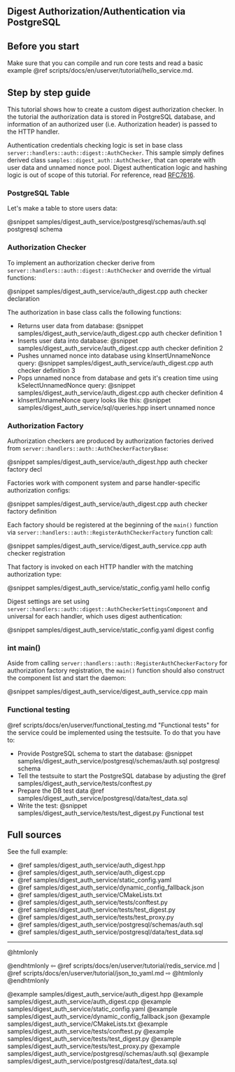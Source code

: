 ## Digest Authorization/Authentication via PostgreSQL

## Before you start

Make sure that you can compile and run core tests and read a basic example
@ref scripts/docs/en/userver/tutorial/hello_service.md.


## Step by step guide

This tutorial shows how to create a custom digest authorization checker. In
the tutorial the authorization data is stored in PostgreSQL database, and
information of an authorized user (i.e. Authorization header) 
is passed to the HTTP handler.

Authentication credentials checking logic is set in base class `server::handlers::auth::digest::AuthChecker`.
This sample simply defines derived class `samples::digest_auth::AuthChecker`, that can operate with user data and unnamed nonce pool.
Digest authentication logic and hashing logic is out of scope of this tutorial.
For reference, read [RFC7616](https://datatracker.ietf.org/doc/html/rfc7616).


### PostgreSQL Table

Let's make a table to store users data:

@snippet samples/digest_auth_service/postgresql/schemas/auth.sql  postgresql schema


### Authorization Checker

To implement an authorization checker derive from 
`server::handlers::auth::digest::AuthChecker` and override the virtual functions:

@snippet samples/digest_auth_service/auth_digest.cpp  auth checker declaration


The authorization in base class calls the following functions:
* Returns user data from database:
  @snippet samples/digest_auth_service/auth_digest.cpp  auth checker definition 1
* Inserts user data into database:
  @snippet samples/digest_auth_service/auth_digest.cpp  auth checker definition 2
* Pushes unnamed nonce into database using kInsertUnnameNonce query:
  @snippet samples/digest_auth_service/auth_digest.cpp  auth checker definition 3
* Pops unnamed nonce from database and gets it's creation time using kSelectUnnamedNonce query:
  @snippet samples/digest_auth_service/auth_digest.cpp  auth checker definition 4
* kInsertUnnameNonce query looks like this:
  @snippet samples/digest_auth_service/sql/queries.hpp  insert unnamed nonce


### Authorization Factory

Authorization checkers are produced by authorization factories derived from
`server::handlers::auth::AuthCheckerFactoryBase`:

@snippet samples/digest_auth_service/auth_digest.hpp  auth checker factory decl


Factories work with component system and parse handler-specific
authorization configs:

@snippet samples/digest_auth_service/auth_digest.cpp  auth checker factory definition


Each factory should be registered at the beginning of the `main()` function via
`server::handlers::auth::RegisterAuthCheckerFactory` function call:

@snippet samples/digest_auth_service/digest_auth_service.cpp  auth checker registration


That factory is invoked on each HTTP handler with the matching authorization
type:

@snippet samples/digest_auth_service/static_config.yaml hello config

Digest settings are set using `server::handlers::auth::digest::AuthCheckerSettingsComponent` and universal for each handler, which uses digest authentication:

@snippet samples/digest_auth_service/static_config.yaml digest config


### int main()

Aside from calling `server::handlers::auth::RegisterAuthCheckerFactory` for
authorization factory registration, the `main()` function should also
construct the component list and start the daemon:

@snippet samples/digest_auth_service/digest_auth_service.cpp  main


### Functional testing
@ref scripts/docs/en/userver/functional_testing.md "Functional tests" for the service could be
implemented using the testsuite. To do that you have to:

* Provide PostgreSQL schema to start the database:
  @snippet samples/digest_auth_service/postgresql/schemas/auth.sql  postgresql schema
* Tell the testsuite to start the PostgreSQL database by adjusting the
  @ref samples/digest_auth_service/tests/conftest.py
* Prepare the DB test data
  @ref samples/digest_auth_service/postgresql/data/test_data.sql
* Write the test:
  @snippet samples/digest_auth_service/tests/test_digest.py  Functional test



## Full sources

See the full example:
* @ref samples/digest_auth_service/auth_digest.hpp
* @ref samples/digest_auth_service/auth_digest.cpp
* @ref samples/digest_auth_service/static_config.yaml
* @ref samples/digest_auth_service/dynamic_config_fallback.json
* @ref samples/digest_auth_service/CMakeLists.txt
* @ref samples/digest_auth_service/tests/conftest.py
* @ref samples/digest_auth_service/tests/test_digest.py
* @ref samples/digest_auth_service/tests/test_proxy.py
* @ref samples/digest_auth_service/postgresql/schemas/auth.sql
* @ref samples/digest_auth_service/postgresql/data/test_data.sql

----------

@htmlonly <div class="bottom-nav"> @endhtmlonly
⇦ @ref scripts/docs/en/userver/tutorial/redis_service.md | @ref scripts/docs/en/userver/tutorial/json_to_yaml.md ⇨
@htmlonly </div> @endhtmlonly

@example samples/digest_auth_service/auth_digest.hpp
@example samples/digest_auth_service/auth_digest.cpp
@example samples/digest_auth_service/static_config.yaml
@example samples/digest_auth_service/dynamic_config_fallback.json
@example samples/digest_auth_service/CMakeLists.txt
@example samples/digest_auth_service/tests/conftest.py
@example samples/digest_auth_service/tests/test_digest.py
@example samples/digest_auth_service/tests/test_proxy.py
@example samples/digest_auth_service/postgresql/schemas/auth.sql
@example samples/digest_auth_service/postgresql/data/test_data.sql
